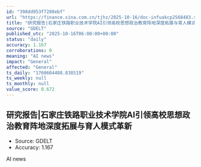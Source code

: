 ```yaml
---
id: "398dd953f7280ebf"
url: "https://finance.sina.com.cn/tjhz/2025-10-16/doc-infuakcp2568483.shtml"
title: "研究报告|石家庄铁路职业技术学院AI引领高校思想政治教育阵地深度拓展与育人模式革新"
source: "GDELT"
published_utc: "2025-10-16T06:00:00+00:00"
status: "daily"
accuracy: 1.167
corroborations: 0
meaning: "AI news"
impact: "General"
affected: "General"
ts_daily: "1760604488.838519"
ts_weekly: null
ts_monthly: null
value_score: 0.672
---
```

## 研究报告|石家庄铁路职业技术学院AI引领高校思想政治教育阵地深度拓展与育人模式革新

- Source: GDELT
- Accuracy: 1.167

AI news
